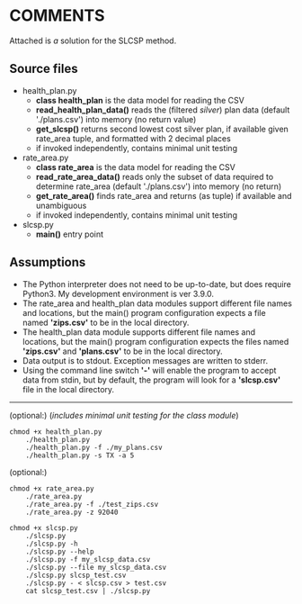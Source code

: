 # COMMENTS

Attached is _a_ solution for the SLCSP method.


## Source files

- health_plan.py
   - __class health_plan__ is the data model for reading the CSV
   - __read_health_plan_data()__ reads the (filtered _silver_) plan data (default './plans.csv') into memory (no return value)
   - __get_slcsp()__ returns second lowest cost silver plan, if available given rate_area tuple, and formatted with 2 decimal places
   - if invoked independently, contains minimal unit testing  
- rate_area.py
   - __class rate_area__ is the data model for reading the CSV
   - __read_rate_area_data()__ reads only the subset of data required to determine rate_area (default './plans.csv') into memory (no return)
   - __get_rate_area()__ finds rate_area and returns (as tuple) if available and unambiguous
   - if invoked independently, contains minimal unit testing  
- slcsp.py
   - __main()__ entry point


## Assumptions

- The Python interpreter does not need to be up-to-date, but does require Python3. My development environment is ver 3.9.0.
- The rate_area and health_plan data modules support different file names and locations, but the main() program configuration expects a file named __'zips.csv'__ to be in the local directory.
- The health_plan data module supports different file names and locations, but the main() program configuration expects the files named __'zips.csv'__ and __'plans.csv'__ to be in the local directory.
- Data output is to stdout. Exception messages are written to stderr.
- Using the command line switch __'-'__ will enable the program to accept data from stdin, but by default, the program will look for a __'slcsp.csv'__ file in the local directory.

---------------

(optional:)
(_includes minimal unit testing for the class module_)
``` 
chmod +x health_plan.py
    ./health_plan.py
    ./health_plan.py -f ./my_plans.csv
    ./health_plan.py -s TX -a 5
```


(optional:)
```
chmod +x rate_area.py
    ./rate_area.py
    ./rate_area.py -f ./test_zips.csv
    ./rate_area.py -z 92040
```


```
chmod +x slcsp.py
    ./slcsp.py
    ./slcsp.py -h
    ./slcsp.py --help
    ./slcsp.py -f my_slcsp_data.csv
    ./slcsp.py --file my_slcsp_data.csv
    ./slcsp.py slcsp_test.csv
    ./slcsp.py - < slcsp.csv > test.csv
    cat slcsp_test.csv | ./slcsp.py
```

